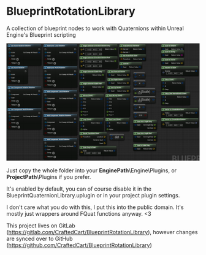 BlueprintRotationLibrary
========================

A collection of blueprint nodes to work with Quaternions within Unreal Engine's Blueprint scripting

![Blueprint nodes](Nodes.png)

Just copy the whole folder into your **EnginePath**\Engine\Plugins, or **ProjectPath**\Plugins if you prefer. 

It's enabled by default, you can of course disable it in the BlueprintQuaternionLibrary.uplugin or in your project plugin settings.

I don't care what you do with this, I put this into the public domain. It's mostly just wrappers around FQuat functions
anyway. <3

This project lives on GitLab (https://gitlab.com/CraftedCart/BlueprintRotationLibrary), however changes are synced over
to GitHub (https://github.com/CraftedCart/BlueprintRotationLibrary)
